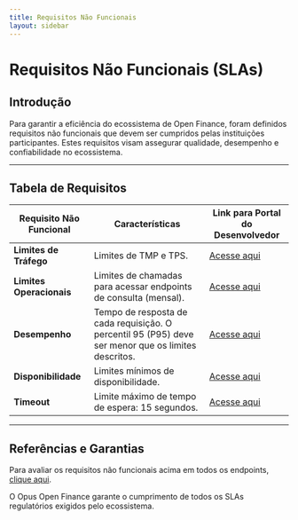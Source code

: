 ```yaml
---
title: Requisitos Não Funcionais
layout: sidebar
---
```

# Requisitos Não Funcionais (SLAs)

## Introdução

Para garantir a eficiência do ecossistema de Open Finance, foram definidos requisitos não funcionais que devem ser cumpridos pelas instituições participantes. Estes requisitos visam assegurar qualidade, desempenho e confiabilidade no ecossistema.

---

## Tabela de Requisitos

| **Requisito Não Funcional**          | **Características**                                                                                      | **Link para Portal do Desenvolvedor**                                                                                   |
|-------------------------------------------|----------------------------------------------------------------------------------------------------------|------------------------------------------------------------------------------------------------------------------------|
| **Limites de Tráfego**      | Limites de TMP e TPS.                                                                                   | [Acesse aqui](https://openfinancebrasil.atlassian.net/wiki/spaces/OF/pages/17989722/Limites+de+tr+fego)                |
| **Limites Operacionais**    | Limites de chamadas para acessar endpoints de consulta (mensal).                                        | [Acesse aqui](https://openfinancebrasil.atlassian.net/wiki/spaces/OF/pages/17924220/Limites+operacionais)             |
| **Desempenho**              | Tempo de resposta de cada requisição. O percentil 95 (P95) deve ser menor que os limites descritos.     | [Acesse aqui](https://openfinancebrasil.atlassian.net/wiki/spaces/OF/pages/17891396/Desempenho)                       |
| **Disponibilidade**         | Limites mínimos de disponibilidade.                                                                    | [Acesse aqui](https://openfinancebrasil.atlassian.net/wiki/spaces/OF/pages/17891406/Disponibilidade)                  |
| **Timeout**                 | Limite máximo de tempo de espera: 15 segundos.                                                         | [Acesse aqui](https://openfinancebrasil.atlassian.net/wiki/spaces/OF/pages/17891413/Timeout)                          |

---

## Referências e Garantias

Para avaliar os requisitos não funcionais acima em todos os endpoints, [clique aqui](https://openfinancebrasil.atlassian.net/wiki/spaces/OF/pages/17989722/Limites+de+tr+fego).

O Opus Open Finance garante o cumprimento de todos os SLAs regulatórios exigidos pelo ecossistema.
